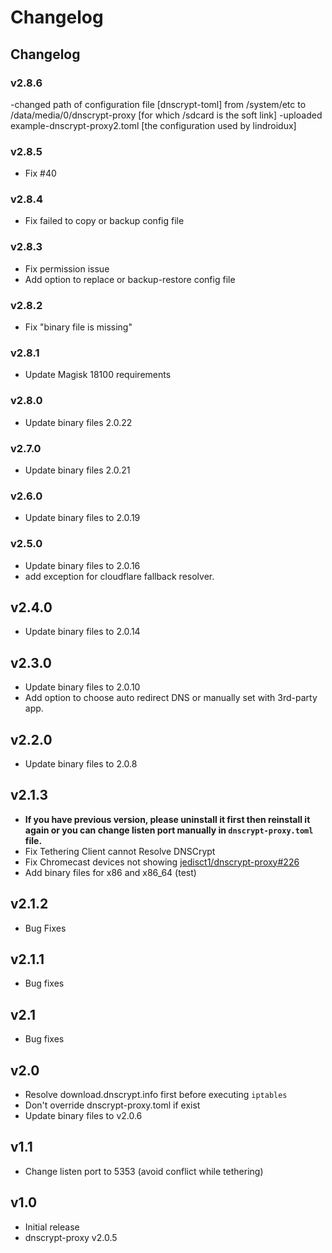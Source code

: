 # Changelog
## Changelog
### v2.8.6
-changed path of configuration file [dnscrypt-toml] from /system/etc to /data/media/0/dnscrypt-proxy [for which /sdcard is the soft link]
-uploaded example-dnscrypt-proxy2.toml [the configuration used by lindroidux]
### v2.8.5
- Fix #40
### v2.8.4
- Fix failed to copy or backup config file
### v2.8.3
- Fix permission issue
- Add option to replace or backup-restore config file
### v2.8.2
- Fix "binary file is missing"
### v2.8.1
- Update Magisk 18100 requirements
### v2.8.0
- Update binary files 2.0.22
### v2.7.0
- Update binary files 2.0.21
### v2.6.0
- Update binary files to 2.0.19
### v2.5.0
- Update binary files to 2.0.16
- add exception for cloudflare fallback resolver.
## v2.4.0
* Update binary files to 2.0.14
## v2.3.0
* Update binary files to 2.0.10 
* Add option to choose auto redirect DNS or manually set with 3rd-party app.
## v2.2.0
* Update binary files to 2.0.8
## v2.1.3
* __If you have previous version, please uninstall it first then reinstall it again or you can change listen port manually in `dnscrypt-proxy.toml` file.__
* Fix Tethering Client cannot Resolve DNSCrypt
* Fix Chromecast devices not showing [jedisct1/dnscrypt-proxy#226](https://github.com/jedisct1/dnscrypt-proxy/issues/226)
* Add binary files for x86 and x86_64 (test)
## v2.1.2
* Bug Fixes
## v2.1.1
* Bug fixes
## v2.1
* Bug fixes
## v2.0
* Resolve download.dnscrypt.info first before executing `iptables`
* Don't override dnscrypt-proxy.toml if exist
* Update binary files to v2.0.6
## v1.1
* Change listen port to 5353 (avoid conflict while tethering)
## v1.0
* Initial release
* dnscrypt-proxy v2.0.5

